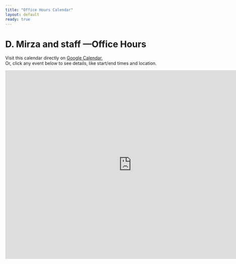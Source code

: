 ```yaml
---
title: "Office Hours Calendar"
layout: default
ready: true
---
```


<style type="text/css">
.pageBreakBefore {page-break-before:always;}
.style1 {color: #999999}
.style2 {font-size: smaller}
table#sched  tr td {font-size: 0.7em;}
table.hdrLinks * td { padding-right: 2em;}
table.hdrLinks * td.curr { font-weight:bold; }
</style>

<h1>D. Mirza and staff —<strong>Office Hours</strong></h1>

<p>Visit this calendar directly on <a href="https://calendar.google.com/calendar/embed?src=ucsb.edu_760irs3sq39ukkker6l89gaf4g%40group.calendar.google.com&ctz=America/Los_Angeles">Google Calendar</a>,<br>
Or, click any event below to see details, like start/end times and location.</p>
<iframe src="https://calendar.google.com/calendar/embed?mode=AGENDA&amp;height=600&amp;wkst=1&amp;bgcolor=%23FFFFFF&amp;src=ucsb.edu_760irs3sq39ukkker6l89gaf4g%40group.calendar.google.com&amp;color=%2323164E&amp;ctz=America%2FLos_Angeles" style="border-width:0" width="800" height="600" frameborder="0" scrolling="no"></iframe>

</div> 

